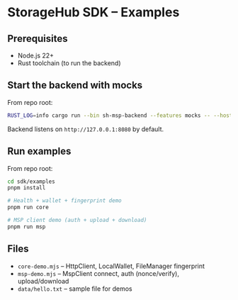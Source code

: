 # StorageHub SDK – Examples

## Prerequisites
- Node.js 22+
- Rust toolchain (to run the backend)

## Start the backend with mocks
From repo root:
```bash
RUST_LOG=info cargo run --bin sh-msp-backend --features mocks -- --host 127.0.0.1 --port 8080
```
Backend listens on `http://127.0.0.1:8080` by default.

## Run examples
From repo root:
```bash
cd sdk/examples
pnpm install

# Health + wallet + fingerprint demo
pnpm run core

# MSP client demo (auth + upload + download)
pnpm run msp
```

## Files
- `core-demo.mjs` – HttpClient, LocalWallet, FileManager fingerprint
- `msp-demo.mjs` – MspClient connect, auth (nonce/verify), upload/download
- `data/hello.txt` – sample file for demos
